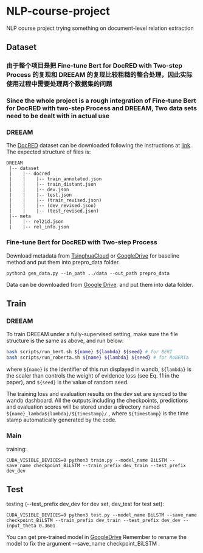 # NLP-course-project
NLP course project trying something on document-level relation extraction
## Dataset
### 由于整个项目是把 Fine-tune Bert for DocRED with Two-step Process 的复现和 DREEAM 的复现比较粗糙的整合处理，因此实际使用过程中需要处理两个数据集的问题
### Since the whole project is a rough integration of Fine-tune Bert for DocRED with two-step Process and DREEAM, Two data sets need to be dealt with in actual use
### DREEAM
The [DocRED](https://www.aclweb.org/anthology/P19-1074/) dataset can be downloaded following the instructions at [link](https://github.com/thunlp/DocRED/tree/master/data). The expected structure of files is:

```
DREEAM
 |-- dataset
 |    |-- docred
 |    |    |-- train_annotated.json
 |    |    |-- train_distant.json
 |    |    |-- dev.json
 |    |    |-- test.json
 |    |    |-- (train_revised.json)
 |    |    |-- (dev_revised.json)
 |    |    |-- (test_revised.json)
 |-- meta
 |    |-- rel2id.json
 |    |-- rel_info.json

```
### Fine-tune Bert for DocRED with Two-step Process
Download metadata from [TsinghuaCloud](https://cloud.tsinghua.edu.cn/d/99e1c0805eb64736af95/) or [GoogleDrive](https://drive.google.com/drive/folders/1Ri3LIILKKBi3aBJjUVCOBpGX5PpONHRK) for baseline method and put them into prepro_data folder.
```
python3 gen_data.py --in_path ../data --out_path prepro_data
```
Data can be downloaded from [Google Drive](https://drive.google.com/drive/folders/1c5-0YwnoJx8NS6CV2f-NoTHR__BdkNqw?usp=sharing). and put them into data folder.

## Train
### DREEAM
To train DREEAM under a fully-supervised setting, make sure the file structure is the same as above, and run below:

```bash
bash scripts/run_bert.sh ${name} ${lambda} ${seed} # for BERT
bash scripts/run_roberta.sh ${name} ${lambda} ${seed} # for RoBERTa
```

where `${name}` is the identifier of this run displayed in wandb, `${lambda}` is the scaler than controls the weight of evidence loss (see Eq. 11 in the paper), and `${seed}` is the value of random seed.

The training loss and evaluation results on the dev set are synced to the wandb dashboard. All the outputs including the checkpoints, predictions and evaluation scores will be stored under a directory named `${name}_lambda${lambda}/${timestamp}/` , where `${timestamp}` is the time stamp automatically generated by the code.

### Main 
training:
```
CUDA_VISIBLE_DEVICES=0 python3 train.py --model_name BiLSTM --save_name checkpoint_BiLSTM --train_prefix dev_train --test_prefix dev_dev
```


## Test
testing (--test_prefix dev_dev for dev set, dev_test for test set):
```
CUDA_VISIBLE_DEVICES=0 python3 test.py --model_name BiLSTM --save_name checkpoint_BiLSTM --train_prefix dev_train --test_prefix dev_dev --input_theta 0.3601
```

You can get pre-trained model in [GoogleDrive](https://drive.google.com/drive/folders/1KsTpMMF9p4x1dgKxGSjXF-_2oCweSCYm?usp=sharing) 
Remember to rename the model to fix the argument --save_name checkpoint_BiLSTM .

